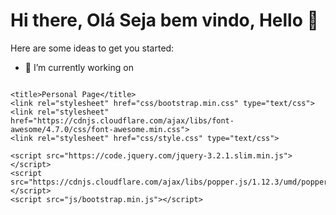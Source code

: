 # Hi there, Olá Seja bem vindo, Hello 👋



Here are some ideas to get you started:

- 🔭 I’m currently working on 


<div class="img">
    <img src="https://user-images.githubusercontent.com/16795064/133941017-fbd1989e-bc20-4915-9f10-c3b45bb3b66d.png" alt="">
</div>

<!DOCTYPE html>
<html lang="pt">
  <head>
    <link rel="icon" href="http://getbootstrap.com/favicon.ico">
    <meta name="author" content="<Seu Nome>">
    <meta name="description" content="<Descricao>">
    <meta http-equiv="Content-Type" content="text/html; charset=UTF-8">
    <meta name="viewport" content="width=device-width, initial-scale=1, shrink-to-fit=no">

    <title>Personal Page</title>
    <link rel="stylesheet" href="css/bootstrap.min.css" type="text/css">
    <link rel="stylesheet" href="https://cdnjs.cloudflare.com/ajax/libs/font-awesome/4.7.0/css/font-awesome.min.css">
    <link rel="stylesheet" href="css/style.css" type="text/css">
  </head>

  <body>
    <!-- CODIGO -->

    <script src="https://code.jquery.com/jquery-3.2.1.slim.min.js"></script>
    <script src="https://cdnjs.cloudflare.com/ajax/libs/popper.js/1.12.3/umd/popper.min.js"></script>
    <script src="js/bootstrap.min.js"></script>
  </body>
</html>
